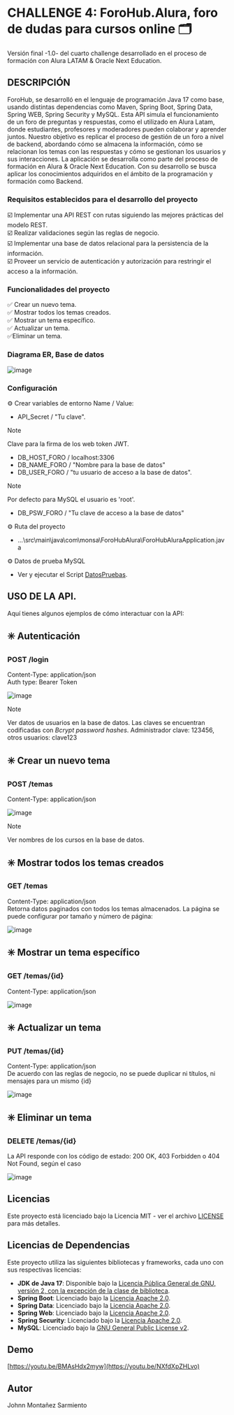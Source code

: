# CHALLENGE 4: ForoHub.Alura, foro de dudas para cursos online 🗂️​
Versión final -1.0- del cuarto challenge desarrollado en el proceso de formación con Alura LATAM & Oracle Next Education.

## DESCRIPCIÓN
ForoHub, se desarrolló en el lenguaje de programación Java 17 como base, usando distintas dependencias como Maven, Spring Boot,
Spring Data, Spring WEB, Spring Security y MySQL. Esta API simula el funcionamiento de un foro de preguntas y respuestas, como 
el utilizado en Alura Latam, donde estudiantes, profesores y moderadores pueden colaborar y aprender juntos. Nuestro objetivo 
es replicar el proceso de gestión de un foro a nivel de backend, abordando cómo se almacena la información, cómo se relacionan
los temas con las respuestas y cómo se gestionan los usuarios y sus interacciones. La aplicación se desarrolla como parte del 
proceso de formación en Alura & Oracle Next Education. Con su desarrollo se busca aplicar los conocimientos adquiridos en el 
ámbito de la programación y formación como Backend.

### Requisitos establecidos para el desarrollo del proyecto
☑️​ Implementar una API REST con rutas siguiendo las mejores prácticas del modelo REST.<br>
☑️​​ Realizar validaciones según las reglas de negocio.<br>
☑️​​ Implementar una base de datos relacional para la persistencia de la información.<br>
☑️​​ Proveer un servicio de autenticación y autorización para restringir el acceso a la información.<br>

### Funcionalidades del proyecto
✅​ Crear un nuevo tema. <br>
✅​ Mostrar todos los temas creados. <br>
✅​ Mostrar un tema específico. <br>
✅​ Actualizar un tema. <br>
✅​ Eliminar un tema. <br>

### Diagrama ER, Base de datos

![image](https://github.com/user-attachments/assets/cabd9748-8ba9-43e7-b16e-dbb1aaa2bc03)

### Configuración
⚙️ Crear variables de entorno Name / Value:
- API_Secret / "Tu clave".
> [!NOTE]
> Clave para la firma de los web token JWT.
- DB_HOST_FORO / localhost:3306
- DB_NAME_FORO / "Nombre para la base de datos"
- DB_USER_FORO / "tu usuario de acceso a la base de datos".
> [!NOTE]
> Por defecto para MySQL el usuario es 'root'.
- DB_PSW_FORO / "Tu clave de acceso a la base de datos"

⚙️ Ruta del proyecto
- ...\src\main\java\com\monsa\ForoHubAlura\ForoHubAluraApplication.java

⚙️ Datos de prueba MySQL
- Ver y ejecutar el Script [DatosPruebas](ForoDataDummy.sql).

## USO DE LA API.
Aquí tienes algunos ejemplos de cómo interactuar con la API:<br>

## ✳️ Autenticación
### ​POST /login
Content-Type: application/json <br>
Auth type: Bearer Token

![image](https://github.com/user-attachments/assets/d31548b6-e1bb-4e78-a619-efc5c51ffb5e)

> [!NOTE]
>  Ver datos de usuarios en la base de datos. Las claves se encuentran codificadas con *Bcrypt password hashes*. Administrador clave: 123456, otros usuarios: clave123 

## ✳️ Crear un nuevo tema
### ​POST /temas
Content-Type: application/json

![image](https://github.com/user-attachments/assets/6cc00394-f19d-4d9b-a0e4-7bb9915abed2)

> [!NOTE]
> Ver nombres de los cursos en la base de datos.


## ✳️ Mostrar todos los temas creados <br>
### ​GET /temas
Content-Type: application/json<br>
Retorna datos paginados con todos los temas almacenados. La página se puede configurar por tamaño y número de página:<br> 

![image](https://github.com/user-attachments/assets/993db71b-8760-4c8e-88cf-4bd6e540feca)


## ✳️ Mostrar un tema específico <br>
### ​GET /temas/{id}
Content-Type: application/json

![image](https://github.com/user-attachments/assets/0b7bfe74-2b7d-4269-ba60-e5a53359dd24)


## ✳️ Actualizar un tema <br>
### ​PUT /temas/{id}
Content-Type: application/json <br>
De acuerdo con las reglas de negocio, no se puede duplicar ni títulos, ni mensajes para un mismo {id}

![image](https://github.com/user-attachments/assets/4e0dd0bb-fa8b-482e-a321-617c105915ba)


## ✳️ Eliminar un tema <br>
### ​DELETE /temas/{id}
La API responde con los código de estado: 200 OK, 403 Forbidden o 404 Not Found, según el caso

![image](https://github.com/user-attachments/assets/a86032df-25b8-49c6-9b85-fde15ba23f49)
<br>

## Licencias

Este proyecto está licenciado bajo la Licencia MIT - ver el archivo [LICENSE](LICENSE) para más detalles.

## Licencias de Dependencias

Este proyecto utiliza las siguientes bibliotecas y frameworks, cada uno con sus respectivas licencias:
- **JDK de Java 17**: Disponible bajo la [Licencia Pública General de GNU, versión 2, con la excepción de la clase de biblioteca](https://openjdk.java.net/legal/gplv2+ce.html).
- **Spring Boot**: Licenciado bajo la [Licencia Apache 2.0](https://www.apache.org/licenses/LICENSE-2.0).
- **Spring Data**: Licenciado bajo la [Licencia Apache 2.0](https://www.apache.org/licenses/LICENSE-2.0).
- **Spring Web**: Licenciado bajo la [Licencia Apache 2.0](https://www.apache.org/licenses/LICENSE-2.0).
- **Spring Security**: Licenciado bajo la [Licencia Apache 2.0](https://www.apache.org/licenses/LICENSE-2.0).
- **MySQL**: Licenciado bajo la [GNU General Public License v2](https://www.gnu.org/licenses/old-licenses/gpl-2.0.html).

## Demo

[https://youtu.be/BMAsHdx2myw](https://youtu.be/NXfdXpZHLvo)

## Autor
Johnn Montañez Sarmiento
